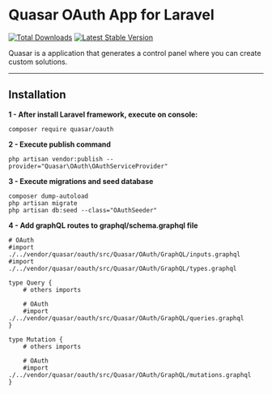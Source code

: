 # Quasar OAuth App for Laravel

[![Total Downloads](https://poser.pugx.org/quasar/oauth/downloads)](https://packagist.org/packages/quasar/oauth)
[![Latest Stable Version](http://img.shields.io/github/release/syscover/quasar-oauth.svg)](https://packagist.org/packages/quasar/oauth)

Quasar is a application that generates a control panel where you can create custom solutions.

---

## Installation

**1 - After install Laravel framework, execute on console:**
```
composer require quasar/oauth
```

**2 - Execute publish command**
```
php artisan vendor:publish --provider="Quasar\OAuth\OAuthServiceProvider"
```

**3 - Execute migrations and seed database**
```
composer dump-autoload
php artisan migrate
php artisan db:seed --class="OAuthSeeder"
```

**4 - Add graphQL routes to graphql/schema.graphql file**
```
# OAuth
#import ./../vendor/quasar/oauth/src/Quasar/OAuth/GraphQL/inputs.graphql
#import ./../vendor/quasar/oauth/src/Quasar/OAuth/GraphQL/types.graphql

type Query {
    # others imports

    # OAuth
    #import ./../vendor/quasar/oauth/src/Quasar/OAuth/GraphQL/queries.graphql
}

type Mutation {
    # others imports

    # OAuth
    #import ./../vendor/quasar/oauth/src/Quasar/OAuth/GraphQL/mutations.graphql
}
```